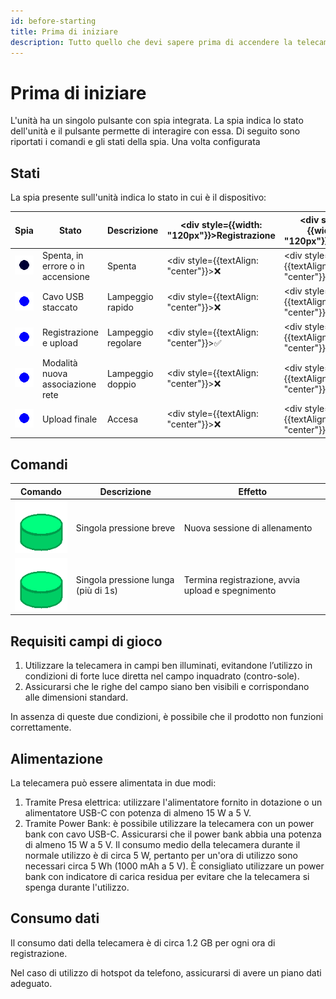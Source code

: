 ```yaml
---
id: before-starting
title: Prima di iniziare
description: Tutto quello che devi sapere prima di accendere la telecamera.
---
```


# Prima di iniziare
L'unità ha un singolo pulsante con spia integrata. La spia indica lo stato dell'unità e il pulsante permette di interagire con essa.
Di seguito sono riportati i comandi e gli stati della spia.
Una volta configurata

## Stati

La spia presente sull'unità indica lo stato in cui è il dispositivo:

| Spia                                                      | Stato                             | Descrizione        | <div style={{width: "120px"}}>Registrazione</div> | <div style={{width: "120px"}}>Upload</div>   | <div style={{width: "120px"}}>Associazione</div> |
|-----------------------------------------------------------|-----------------------------------|--------------------|---------------------------------------------------|----------------------------------------------|--------------------------------------------------|
| ![spenta](/img/blink1_1000ms_0_0ms.gif)                   | Spenta, in errore o in accensione | Spenta             | <div style={{textAlign: "center"}}>❌</div>        | <div style={{textAlign: "center"}}>❌</div>   | <div style={{textAlign: "center"}}>❌</div>       |
| ![lampeggio_rapido](/img/blink1_200ms_50_0ms.gif)         | Cavo USB staccato                 | Lampeggio rapido   | <div style={{textAlign: "center"}}>❌</div>        | <div style={{textAlign: "center"}}>❌</div>   | <div style={{textAlign: "center"}}>❌</div>       |
| ![lampeggio_medio](/img/blink1_1000ms_50_0ms.gif)         | Registrazione e upload            | Lampeggio regolare | <div style={{textAlign: "center"}}>✅</div>        | <div style={{textAlign: "center"}}>✅</div>   | <div style={{textAlign: "center"}}>❌</div>       |
| ![lampeggio_doppio](/img/blink2_400ms_50_1000ms.gif)      | Modalità nuova associazione rete  | Lampeggio doppio   | <div style={{textAlign: "center"}}>❌</div>        | <div style={{textAlign: "center"}}>❌</div>   | <div style={{textAlign: "center"}}>✅</div>       |
| ![spia_accesa](/img/blink1_1000ms_100_0ms.gif)            | Upload finale                     | Accesa             | <div style={{textAlign: "center"}}>❌</div>        | <div style={{textAlign: "center"}}>✅</div>   | <div style={{textAlign: "center"}}>❌</div>       |


## Comandi

| Comando                                              | Descrizione                         | Effetto                                                      |
|------------------------------------------------------|-------------------------------------|--------------------------------------------------------------|
| ![short_press](/img/button_spring_green_short.gif)   | Singola pressione breve             | Nuova sessione di allenamento                                |
| ![long_press](/img/button_spring_green_long.gif)     | Singola pressione lunga (più di 1s) | Termina registrazione, avvia upload e spegnimento            |

## Requisiti campi di gioco

1. Utilizzare la telecamera in campi ben illuminati, evitandone l’utilizzo in condizioni
di forte luce diretta nel campo inquadrato (contro-sole).
2. Assicurarsi che le righe del campo siano ben visibili e corrispondano alle dimensioni standard.

In assenza di queste due condizioni, è possibile che il prodotto non funzioni correttamente.

## Alimentazione

La telecamera può essere alimentata in due modi:

1. Tramite Presa elettrica: utilizzare l'alimentatore fornito in dotazione o un alimentatore USB-C con potenza di almeno 15 W a 5 V.
2. Tramite Power Bank: è possibile utilizzare la telecamera con un power bank con cavo USB-C. Assicurarsi che il power bank abbia una potenza di almeno 15 W a 5 V. Il consumo medio della telecamera durante il normale utilizzo è di circa 5 W, pertanto per un'ora di utilizzo sono necessari circa 5 Wh (1000 mAh a 5 V).
È consigliato utilizzare un power bank con indicatore di carica residua per evitare che la telecamera si spenga durante l'utilizzo.

## Consumo dati

Il consumo dati della telecamera è di circa 1.2 GB per ogni ora di registrazione.

Nel caso di utilizzo di hotspot da telefono, assicurarsi di avere un piano dati adeguato.
